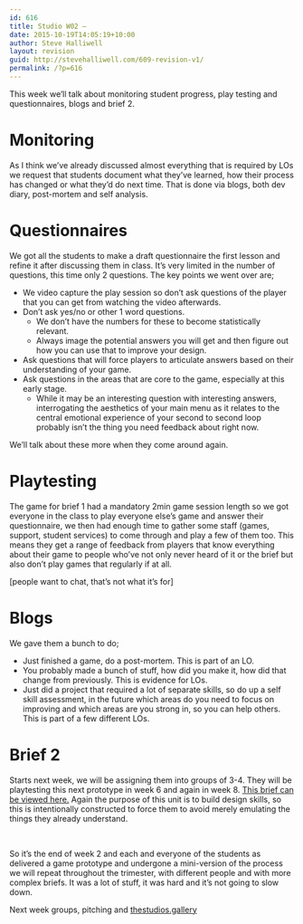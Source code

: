 ```yaml
---
id: 616
title: Studio W02 –
date: 2015-10-19T14:05:19+10:00
author: Steve Halliwell
layout: revision
guid: http://stevehalliwell.com/609-revision-v1/
permalink: /?p=616
---
```

This week we&#8217;ll talk about monitoring student progress, play testing and questionnaires, blogs and brief 2.

# Monitoring

As I think we&#8217;ve already discussed almost everything that is required by LOs we request that students document what they&#8217;ve learned, how their process has changed or what they&#8217;d do next time. That is done via blogs, both dev diary, post-mortem and self analysis.

# Questionnaires

We got all the students to make a draft questionnaire the first lesson and refine it after discussing them in class. It&#8217;s very limited in the number of questions, this time only 2 questions. The key points we went over are;

  * We video capture the play session so don&#8217;t ask questions of the player that you can get from watching the video afterwards.
  * Don&#8217;t ask yes/no or other 1 word questions. 
      * We don&#8217;t have the numbers for these to become statistically relevant.
      * Always image the potential answers you will get and then figure out how you can use that to improve your design.
  * Ask questions that will force players to articulate answers based on their understanding of your game.
  * Ask questions in the areas that are core to the game, especially at this early stage. 
      * While it may be an interesting question with interesting answers, interrogating the aesthetics of your main menu as it relates to the central emotional experience of your second to second loop probably isn&#8217;t the thing you need feedback about right now.

We&#8217;ll talk about these more when they come around again.

# Playtesting

The game for brief 1 had a mandatory 2min game session length so we got everyone in the class to play everyone else&#8217;s game and answer their questionnaire, we then had enough time to gather some staff (games, support, student services) to come through and play a few of them too. This means they get a range of feedback from players that know everything about their game to people who&#8217;ve not only never heard of it or the brief but also don&#8217;t play games that regularly if at all.

[people want to chat, that&#8217;s not what it&#8217;s for]

# Blogs

We gave them a bunch to do;

  * Just finished a game, do a post-mortem. This is part of an LO.
  * You probably made a bunch of stuff, how did you make it, how did that change from previously. This is evidence for LOs.
  * Just did a project that required a lot of separate skills, so do up a self skill assessment, in the future which areas do you need to focus on improving and which areas are you strong in, so you can help others. This is part of a few different LOs.

# Brief 2

Starts next week, we will be assigning them into groups of 3-4. They will be playtesting this next prototype in week 6 and again in week 8. <a href="https://docs.google.com/document/d/1HUAB-6vK-NeNWcG_xaduk1ExW5HylRt3Z_xuc3VpHLE/edit?usp=sharing" target="_blank">This brief can be viewed here.</a> Again the purpose of this unit is to build design skills, so this is intentionally constructed to force them to avoid merely emulating the things they already understand.

&nbsp;

So it&#8217;s the end of week 2 and each and everyone of the students as delivered a game prototype and undergone a mini-version of the process we will repeat throughout the trimester, with different people and with more complex briefs. It was a lot of stuff, it was hard and it&#8217;s not going to slow down.

Next week groups, pitching and <a href="http://thestudios.gallery" target="_blank">thestudios.gallery</a>
